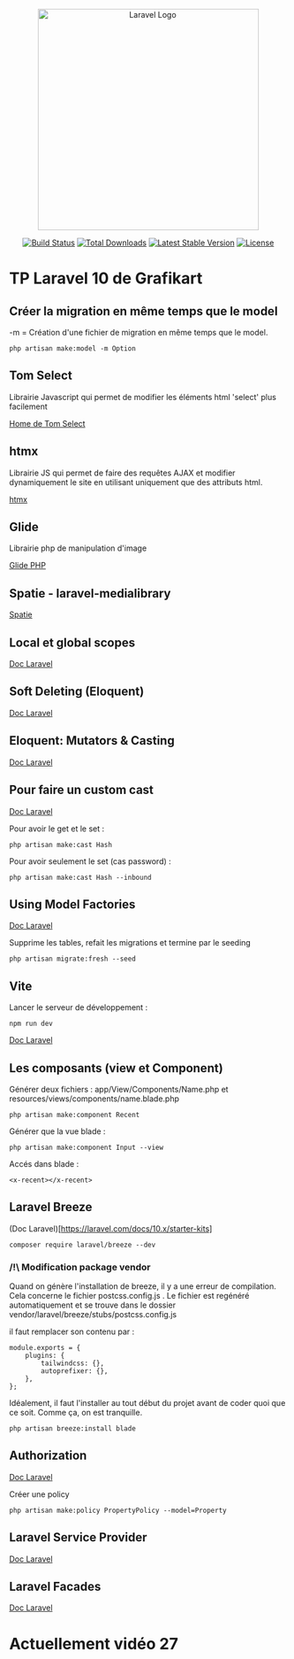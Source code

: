<p align="center"><a href="https://laravel.com" target="_blank"><img src="https://raw.githubusercontent.com/laravel/art/master/logo-lockup/5%20SVG/2%20CMYK/1%20Full%20Color/laravel-logolockup-cmyk-red.svg" width="400" alt="Laravel Logo"></a></p>

<p align="center">
<a href="https://github.com/laravel/framework/actions"><img src="https://github.com/laravel/framework/workflows/tests/badge.svg" alt="Build Status"></a>
<a href="https://packagist.org/packages/laravel/framework"><img src="https://img.shields.io/packagist/dt/laravel/framework" alt="Total Downloads"></a>
<a href="https://packagist.org/packages/laravel/framework"><img src="https://img.shields.io/packagist/v/laravel/framework" alt="Latest Stable Version"></a>
<a href="https://packagist.org/packages/laravel/framework"><img src="https://img.shields.io/packagist/l/laravel/framework" alt="License"></a>
</p>

# TP Laravel 10 de Grafikart

## Créer la migration en même temps que le model

-m = Création d'une fichier de migration en même temps que le model.

```
php artisan make:model -m Option
```

## Tom Select

Librairie Javascript qui permet de modifier les éléments html 'select' plus facilement

[Home de Tom Select](https://tom-select.js.org)

## htmx

Librairie JS qui permet de faire des requêtes AJAX et modifier dynamiquement le site en utilisant uniquement que des attributs html.

[htmx](https://htmx.org/docs/)

## Glide

Librairie php de manipulation d'image

[Glide PHP](https://glide.thephpleague.com/)

## Spatie -  laravel-medialibrary

[Spatie](https://spatie.be/open-source)

## Local et global scopes

[Doc Laravel](https://laravel.com/docs/10.x/eloquent#query-scopes)

## Soft Deleting (Eloquent)

[Doc Laravel](https://laravel.com/docs/10.x/eloquent#soft-deleting)

## Eloquent: Mutators & Casting

[Doc Laravel](https://laravel.com/docs/10.x/eloquent-mutators)

## Pour faire un custom cast

[Doc Laravel](https://laravel.com/docs/10.x/eloquent-mutators#custom-casts)

Pour avoir le get et le set :

```
php artisan make:cast Hash
```

Pour avoir seulement le set (cas password) :

```
php artisan make:cast Hash --inbound
```

## Using Model Factories

[Doc Laravel](https://laravel.com/docs/10.x/seeding#using-model-factories)

 Supprime les tables, refait les migrations et termine par le seeding

```
php artisan migrate:fresh --seed
```

## Vite

Lancer le serveur de développement :

```
npm run dev
```

[Doc Laravel](https://laravel.com/docs/10.x/vite)

## Les composants (view et Component)

Générer deux fichiers : app/View/Components/Name.php et resources/views/components/name.blade.php

```
php artisan make:component Recent
```

Générer que la vue blade :

```
php artisan make:component Input --view
```

Accés dans blade :

```
<x-recent></x-recent>
```

## Laravel Breeze

(Doc Laravel)[https://laravel.com/docs/10.x/starter-kits]

```
composer require laravel/breeze --dev
```

### /!\ Modification package vendor

Quand on génère l'installation de breeze, il y a une erreur de compilation. Cela concerne le fichier postcss.config.js .
Le fichier est regénéré automatiquement et se trouve dans le dossier vendor/laravel/breeze/stubs/postcss.config.js

il faut remplacer son contenu par :

```
module.exports = {
    plugins: {
        tailwindcss: {},
        autoprefixer: {},
    },
};
```

Idéalement, il faut l'installer au tout début du projet avant de coder quoi que ce soit. Comme ça, on est tranquille.


```
php artisan breeze:install blade
```

## Authorization

[Doc Laravel](https://laravel.com/docs/10.x/authorization)

Créer une policy

```
php artisan make:policy PropertyPolicy --model=Property
```

## Laravel Service Provider

[Doc Laravel](https://laravel.com/docs/10.x/providers)

## Laravel Facades

[Doc Laravel](https://laravel.com/docs/10.x/facades)

# Actuellement vidéo 27





